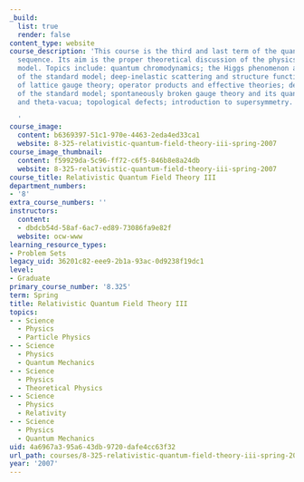 ```yaml
---
_build:
  list: true
  render: false
content_type: website
course_description: 'This course is the third and last term of the quantum field theory
  sequence. Its aim is the proper theoretical discussion of the physics of the standard
  model. Topics include: quantum chromodynamics; the Higgs phenomenon and a description
  of the standard model; deep-inelastic scattering and structure functions; basics
  of lattice gauge theory; operator products and effective theories; detailed structure
  of the standard model; spontaneously broken gauge theory and its quantization; instantons
  and theta-vacua; topological defects; introduction to supersymmetry.

  '
course_image:
  content: b6369397-51c1-970e-4463-2eda4ed33ca1
  website: 8-325-relativistic-quantum-field-theory-iii-spring-2007
course_image_thumbnail:
  content: f59929da-5c96-ff72-c6f5-846b8e8a24db
  website: 8-325-relativistic-quantum-field-theory-iii-spring-2007
course_title: Relativistic Quantum Field Theory III
department_numbers:
- '8'
extra_course_numbers: ''
instructors:
  content:
  - dbdcb54d-58af-6ac7-ed89-73086fa9e82f
  website: ocw-www
learning_resource_types:
- Problem Sets
legacy_uid: 36201c82-eee9-2b1a-93ac-0d9238f19dc1
level:
- Graduate
primary_course_number: '8.325'
term: Spring
title: Relativistic Quantum Field Theory III
topics:
- - Science
  - Physics
  - Particle Physics
- - Science
  - Physics
  - Quantum Mechanics
- - Science
  - Physics
  - Theoretical Physics
- - Science
  - Physics
  - Relativity
- - Science
  - Physics
  - Quantum Mechanics
uid: 4a6967a3-95a6-43db-9720-dafe4cc63f32
url_path: courses/8-325-relativistic-quantum-field-theory-iii-spring-2007
year: '2007'
---
```

